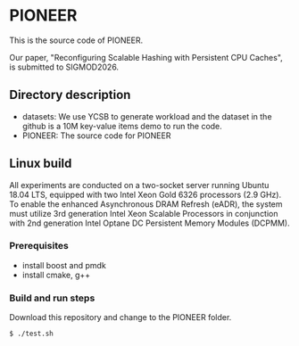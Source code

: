 # PIONEER

This is the source code of PIONEER.

Our paper, "Reconfiguring Scalable Hashing with Persistent CPU Caches", is submitted to SIGMOD2026.

## Directory description

- datasets: We use YCSB to generate workload and the dataset in the github is a 10M key-value items demo to run the code.
- PIONEER: The source code for PIONEER

## Linux build
All experiments are conducted on a two-socket server running Ubuntu 18.04 LTS, equipped with two Intel Xeon Gold 6326 processors (2.9 GHz). To enable the enhanced Asynchronous DRAM Refresh (eADR), the system must utilize 3rd generation Intel Xeon Scalable Processors in conjunction with 2nd generation Intel Optane DC Persistent Memory Modules (DCPMM).

### Prerequisites
- install boost and pmdk 
- install cmake, g++

### Build and run steps
Download this repository and change to the PIONEER folder.
```bash
$ ./test.sh
```
